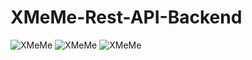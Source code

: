 # XMeMe-Rest-API-Backend

![XMeMe](https://github.com/gyaneshanand/XMeMe-Rest-API-Backend/blob/main/XMeMe.png)
![XMeMe](https://github.com/gyaneshanand/XMeMe-Rest-API-Backend/blob/main/XMeMe_intro.png)
![XMeMe](https://github.com/gyaneshanand/XMeMe-Rest-API-Backend/blob/main/XMeMe_TechStack.png)
